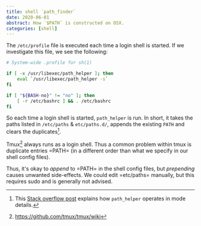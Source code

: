 ```yaml
---
title: shell `path_finder`
date: 2020-06-01
abstract: How `$PATH` is constructed on OSX.
categories: [shell]
---
```


The `/etc/profile` file is executed each time a login shell is
started. If we investigate this file, we see the following:

```{.sh filename="/etc/profile"}
# System-wide .profile for sh(1)

if [ -x /usr/libexec/path_helper ]; then
    eval `/usr/libexec/path_helper -s`
fi

if [ "${BASH-no}" != "no" ]; then
    [ -r /etc/bashrc ] && . /etc/bashrc
fi
```

So each time a login shell is started, `path_helper` is run. In short,
it takes the paths listed in `/etc/paths` & `etc/paths.d/`, appends
the existing `PATH` and clears the duplicates[^stackoverflow].

Tmux[^tmux] always runs as a login shell. Thus a common problem within tmux
is duplicate entries =PATH= (in a different order than what we specify
in our shell config files).

Thus, it's okay to *append* to =PATH= in the shell config files, but
*prepending* causes unwanted side-effects. We could edit =etc/paths=
manually, but this requires sudo and is generally not advised.

[^stackoverflow]: This [Stack overflow
    post](https://stackoverflow.com/a/48228223) explains how
    `path_helper` operates in mode details.
[^tmux]: https://github.com/tmux/tmux/wiki
